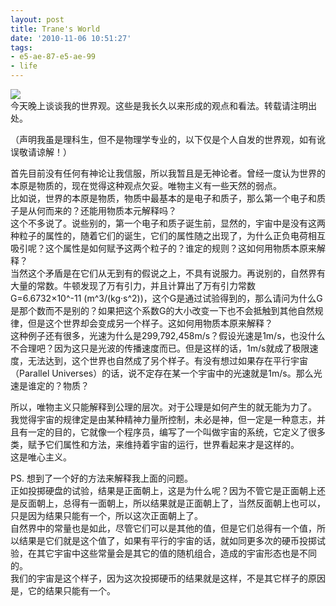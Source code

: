 ```yaml
---
layout: post
title: Trane's World
date: '2010-11-06 10:51:27'
tags:
- e5-ae-87-e5-ae-99
- life
---
```



![](http://image2.sina.com.cn/IT/other/2004-07-11/U1235P2T1D386093F13DT20060817212221.jpg)  
 今天晚上谈谈我的世界观。这些是我长久以来形成的观点和看法。转载请注明出处。

（声明我虽是理科生，但不是物理学专业的，以下仅是个人自发的世界观，如有讹误敬请谅解！）

首先目前没有任何有神论让我信服，所以我暂且是无神论者。曾经一度认为世界的本原是物质的，现在觉得这种观点欠妥。唯物主义有一些天然的弱点。  
 比如说，世界的本原是物质，物质中最基本的是电子和质子，那么第一个电子和质子是从何而来的？还能用物质本元解释吗？  
 这个不多说了。说些别的，第一个电子和质子诞生前，显然的，宇宙中是没有这两种粒子的属性的，随着它们的诞生，它们的属性随之出现了，为什么正负电荷相互吸引呢？这个属性是如何赋予这两个粒子的？谁定的规则？这如何用物质本原来解释？  
 当然这个矛盾是在它们从无到有的假说之上，不具有说服力。再说别的，自然界有大量的常数。牛顿发现了万有引力，并且计算出了万有引力常数G=6.6732×10^-11 (m^3/(kg·s^2))，这个G是通过试验得到的，那么请问为什么G是那个数而不是别的？如果把这个系数G的大小改变一下也不会抵触到其他自然规律，但是这个世界却会变成另一个样子。这如何用物质本原来解释？  
 这种例子还有很多，光速为什么是299,792,458m/s？假设光速是1m/s，也没什么不合理吧？因为这只是光波的传播速度而已。但是这样的话，1m/s就成了极限速度，无法达到，这个世界也自然成了另个样子。有没有想过如果存在平行宇宙（Parallel Universes）的话，说不定存在某一个宇宙中的光速就是1m/s。那么光速是谁定的？物质？

所以，唯物主义只能解释到公理的层次。对于公理是如何产生的就无能为力了。  
 我觉得宇宙的规律定是由某种精神力量所控制，未必是神，但一定是一种意志，并且有一定的目的，它就像一个程序员，编写了一个叫做宇宙的系统，它定义了很多类，赋予它们属性和方法，来维持着宇宙的运行，世界看起来才是这样的。  
 这是唯心主义。

PS. 想到了一个好的方法来解释我上面的问题。  
 正如投掷硬盘的试验，结果是正面朝上，这是为什么呢？因为不管它是正面朝上还是反面朝上，总得有一面朝上，所以结果就是正面朝上了，当然反面朝上也可以，只是因为结果只能有一个，所以这次正面朝上了。  
 自然界中的常量也是如此，尽管它们可以是其他的值，但是它们总得有一个值，所以结果是它们就是这个值了，如果有平行的宇宙的话，就如同更多次的硬币投掷试验，在其它宇宙中这些常量会是其它的值的随机组合，造成的宇宙形态也是不同的。  
 我们的宇宙是这个样子，因为这次投掷硬币的结果就是这样，不是其它样子的原因是，它的结果只能有一个。


